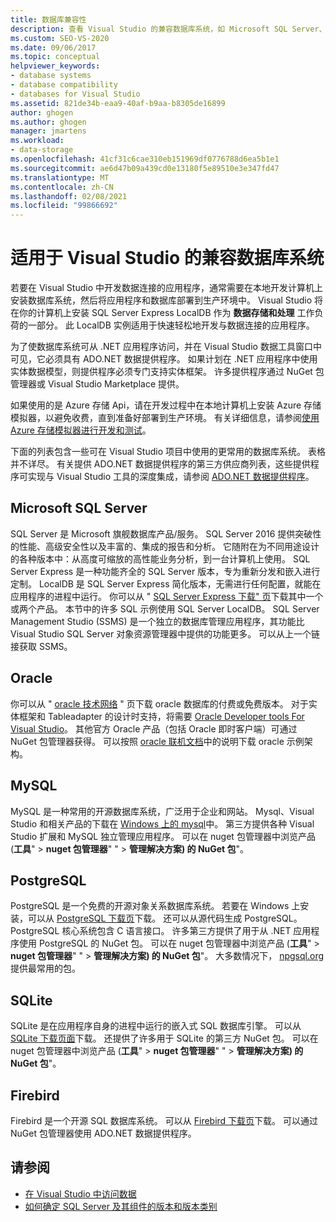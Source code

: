 ```yaml
---
title: 数据库兼容性
description: 查看 Visual Studio 的兼容数据库系统，如 Microsoft SQL Server、Oracle、MySQL、PostgreSQL、SQLite 和 Firebird。
ms.custom: SEO-VS-2020
ms.date: 09/06/2017
ms.topic: conceptual
helpviewer_keywords:
- database systems
- database compatibility
- databases for Visual Studio
ms.assetid: 821de34b-eaa9-40af-b9aa-b8305de16899
author: ghogen
ms.author: ghogen
manager: jmartens
ms.workload:
- data-storage
ms.openlocfilehash: 41cf31c6cae310eb151969df0776788d6ea5b1e1
ms.sourcegitcommit: ae6d47b09a439cd0e13180f5e89510e3e347fd47
ms.translationtype: MT
ms.contentlocale: zh-CN
ms.lasthandoff: 02/08/2021
ms.locfileid: "99866692"
---
```

# <a name="compatible-database-systems-for-visual-studio"></a>适用于 Visual Studio 的兼容数据库系统

若要在 Visual Studio 中开发数据连接的应用程序，通常需要在本地开发计算机上安装数据库系统，然后将应用程序和数据库部署到生产环境中。 Visual Studio 将在你的计算机上安装 SQL Server Express LocalDB 作为 **数据存储和处理** 工作负荷的一部分。 此 LocalDB 实例适用于快速轻松地开发与数据连接的应用程序。

为了使数据库系统可从 .NET 应用程序访问，并在 Visual Studio 数据工具窗口中可见，它必须具有 ADO.NET 数据提供程序。 如果计划在 .NET 应用程序中使用实体数据模型，则提供程序必须专门支持实体框架。 许多提供程序通过 NuGet 包管理器或 Visual Studio Marketplace 提供。

如果使用的是 Azure 存储 Api，请在开发过程中在本地计算机上安装 Azure 存储模拟器，以避免收费，直到准备好部署到生产环境。 有关详细信息，请参阅[使用 Azure 存储模拟器进行开发和测试](/azure/storage/common/storage-use-emulator)。

下面的列表包含一些可在 Visual Studio 项目中使用的更常用的数据库系统。 表格并不详尽。 有关提供 ADO.NET 数据提供程序的第三方供应商列表，这些提供程序可实现与 Visual Studio 工具的深度集成，请参阅 [ADO.NET 数据提供程序](/dotnet/framework/data/adonet/data-providers)。

## <a name="microsoft-sql-server"></a>Microsoft SQL Server

SQL Server 是 Microsoft 旗舰数据库产品/服务。 SQL Server 2016 提供突破性的性能、高级安全性以及丰富的、集成的报告和分析。 它随附在为不同用途设计的各种版本中：从高度可缩放的高性能业务分析，到一台计算机上使用。 SQL Server Express 是一种功能齐全的 SQL Server 版本，专为重新分发和嵌入进行定制。  LocalDB 是 SQL Server Express 简化版本，无需进行任何配置，就能在应用程序的进程中运行。 你可以从 " [SQL Server Express 下载" 页](https://www.microsoft.com/sql-server/sql-server-editions-express)下载其中一个或两个产品。 本节中的许多 SQL 示例使用 SQL Server LocalDB。 SQL Server Management Studio (SSMS) 是一个独立的数据库管理应用程序，其功能比 Visual Studio SQL Server 对象资源管理器中提供的功能更多。 可以从上一个链接获取 SSMS。

## <a name="oracle"></a>Oracle

你可以从 " [oracle 技术网络](https://www.oracle.com/database/technologies/oracle-database-software-downloads.html) " 页下载 oracle 数据库的付费或免费版本。 对于实体框架和 Tableadapter 的设计时支持，将需要 [Oracle Developer tools For Visual Studio](https://www.oracle.com/database/technologies/developer-tools/visual-studio/)。 其他官方 Oracle 产品（包括 Oracle 即时客户端）可通过 NuGet 包管理器获得。 可以按照 [oracle 联机文档](https://docs.oracle.com/cd/E11882_01/server.112/e10831/toc.htm)中的说明下载 oracle 示例架构。

## <a name="mysql"></a>MySQL

MySQL 是一种常用的开源数据库系统，广泛用于企业和网站。 Mysql、Visual Studio 和相关产品的下载在 [Windows 上的 mysql](https://www.mysql.com/why-mysql/windows/)中。 第三方提供各种 Visual Studio 扩展和 MySQL 独立管理应用程序。 可以在 nuget 包管理器中浏览产品 (**工具**"  >  **nuget 包管理器**" "  >  **管理解决方案) 的 NuGet 包**"。

## <a name="postgresql"></a>PostgreSQL

PostgreSQL 是一个免费的开源对象关系数据库系统。 若要在 Windows 上安装，可以从 [PostgreSQL 下载页](https://www.postgresql.org/download/windows/)下载。 还可以从源代码生成 PostgreSQL。 PostgreSQL 核心系统包含 C 语言接口。 许多第三方提供了用于从 .NET 应用程序使用 PostgreSQL 的 NuGet 包。 可以在 nuget 包管理器中浏览产品 (**工具**"  >  **nuget 包管理器**" "  >  **管理解决方案) 的 NuGet 包**"。 大多数情况下， [npgsql.org](http://www.npgsql.org)提供最常用的包。

## <a name="sqlite"></a>SQLite

SQLite 是在应用程序自身的进程中运行的嵌入式 SQL 数据库引擎。 可以从 [SQLite 下载页面](https://www.sqlite.org/download.html)下载。 还提供了许多用于 SQLite 的第三方 NuGet 包。 可以在 nuget 包管理器中浏览产品 (**工具**"  >  **nuget 包管理器**" "  >  **管理解决方案) 的 NuGet 包**"。

## <a name="firebird"></a>Firebird

Firebird 是一个开源 SQL 数据库系统。 可以从 [Firebird 下载页](http://firebirdsql.org/en/downloads/)下载。 可以通过 NuGet 包管理器使用 ADO.NET 数据提供程序。

## <a name="see-also"></a>请参阅

- [在 Visual Studio 中访问数据](../data-tools/accessing-data-in-visual-studio.md)
- [如何确定 SQL Server 及其组件的版本和版本类别](https://support.microsoft.com/help/321185/how-to-determine-the-version-edition-and-update-level-of-sql-server-an)
